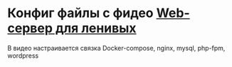 # Конфиг файлы с фидео [Web-сервер для ленивых](https://youtu.be/mKdwkV5p1xg)
В видео настраивается связка Docker-compose, nginx, mysql, php-fpm, wordpress